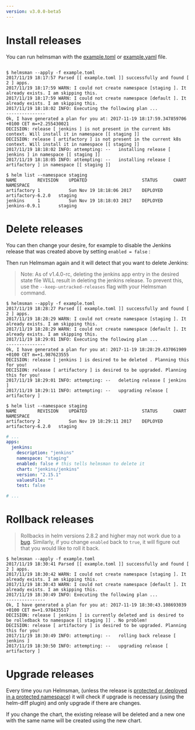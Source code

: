 ```yaml
---
version: v3.0.0-beta5
---
```


# Install releases

You can run helmsman with the [example.toml](https://github.com/Praqma/helmsman/blob/master/example.toml) or [example.yaml](https://github.com/Praqma/helmsman/blob/master/example.yaml) file.

```shell

$ helmsman --apply -f example.toml
2017/11/19 18:17:57 Parsed [[ example.toml ]] successfully and found [ 2 ] apps.
2017/11/19 18:17:59 WARN: I could not create namespace [staging ]. It already exists. I am skipping this.
2017/11/19 18:17:59 WARN: I could not create namespace [default ]. It already exists. I am skipping this.
2017/11/19 18:18:02 INFO: Executing the following plan ...
---------------
Ok, I have generated a plan for you at: 2017-11-19 18:17:59.347859706 +0100 CET m=+2.255430021
DECISION: release [ jenkins ] is not present in the current k8s context. Will install it in namespace [[ staging ]]
DECISION: release [ artifactory ] is not present in the current k8s context. Will install it in namespace [[ staging ]]
2017/11/19 18:18:02 INFO: attempting: --   installing release [ jenkins ] in namespace [[ staging ]]
2017/11/19 18:18:05 INFO: attempting: --   installing release [ artifactory ] in namespace [[ staging ]]

```

```shell
$ helm list --namespace staging
NAME       	REVISION	UPDATED                 	STATUS  	CHART            	NAMESPACE
artifactory	1       	Sun Nov 19 18:18:06 2017	DEPLOYED	artifactory-6.2.0	staging
jenkins    	1       	Sun Nov 19 18:18:03 2017	DEPLOYED	jenkins-0.9.1    	staging
```

# Delete releases

You can then change your desire, for example to disable the Jenkins release that was created above by setting `enabled = false` :

Then run Helmsman again and it will detect that you want to delete Jenkins:

> Note: As of v1.4.0-rc, deleting the jenkins app entry in the desired state file WILL result in deleting the jenkins release. To prevent this, use the `--keep-untracked-releases` flag with your Helmsman command.

```shell
$ helmsman --apply -f example.toml
2017/11/19 18:28:27 Parsed [[ example.toml ]] successfully and found [ 2 ] apps.
2017/11/19 18:28:29 WARN: I could not create namespace [staging ]. It already exists. I am skipping this.
2017/11/19 18:28:29 WARN: I could not create namespace [default ]. It already exists. I am skipping this.
2017/11/19 18:29:01 INFO: Executing the following plan ...
---------------
Ok, I have generated a plan for you at: 2017-11-19 18:28:29.437061909 +0100 CET m=+1.987623555
DECISION: release [ jenkins ] is desired to be deleted . Planning this for you!
DECISION: release [ artifactory ] is desired to be upgraded. Planning this for you!
2017/11/19 18:29:01 INFO: attempting: --   deleting release [ jenkins ]
2017/11/19 18:29:11 INFO: attempting: --   upgrading release [ artifactory ]
```

```shell
$ helm list --namespace staging
NAME       	REVISION	UPDATED                 	STATUS  	CHART            	NAMESPACE
artifactory	2       	Sun Nov 19 18:29:11 2017	DEPLOYED	artifactory-6.2.0	staging
```


```yaml
# ...
apps:
  jenkins:
    description: "jenkins"
    namespace: "staging"
    enabled: false # this tells helmsman to delete it
    chart: "jenkins/jenkins"
    version: "2.15.1"
    valuesFile: ""
    test: false

# ...
```

# Rollback releases

> Rollbacks in helm versions 2.8.2 and higher may not work due to a [bug](https://github.com/helm/helm/issues/3722).
Similarly, if you change `enabled` back to `true`, it will figure out that you would like to roll it back.

```shell
$ helmsman --apply -f example.toml
2017/11/19 18:30:41 Parsed [[ example.toml ]] successfully and found [ 2 ] apps.
2017/11/19 18:30:42 WARN: I could not create namespace [staging ]. It already exists. I am skipping this.
2017/11/19 18:30:43 WARN: I could not create namespace [default ]. It already exists. I am skipping this.
2017/11/19 18:30:49 INFO: Executing the following plan ...
---------------
Ok, I have generated a plan for you at: 2017-11-19 18:30:43.108693039 +0100 CET m=+1.978435517
DECISION: release [ jenkins ] is currently deleted and is desired to be rolledback to namespace [[ staging ]] . No problem!
DECISION: release [ artifactory ] is desired to be upgraded. Planning this for you!
2017/11/19 18:30:49 INFO: attempting: --   rolling back release [ jenkins ]
2017/11/19 18:30:50 INFO: attempting: --   upgrading release [ artifactory ]
```

# Upgrade releases

Every time you run Helmsman, (unless the release is [protected or deployed in a protected namespace](../misc/protect_namespaces_and_releases.md)) it will check if upgrade is necessary (using the helm-diff plugin) and only upgrade if there are changes.

If you change the chart, the existing release will be deleted and a new one with the same name will be created using the new chart.


